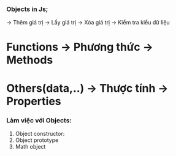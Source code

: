 ### Objects in Js;

-> Thêm giá trị
-> Lấy giá trị
-> Xóa giá trị
-> Kiểm tra kiểu dữ liệu

# Functions -> Phương thức -> Methods

# Others(data,..) -> Thược tính -> Properties

### Làm việc với Objects:

1. Object constructor:
2. Object prototype
3. Math object

